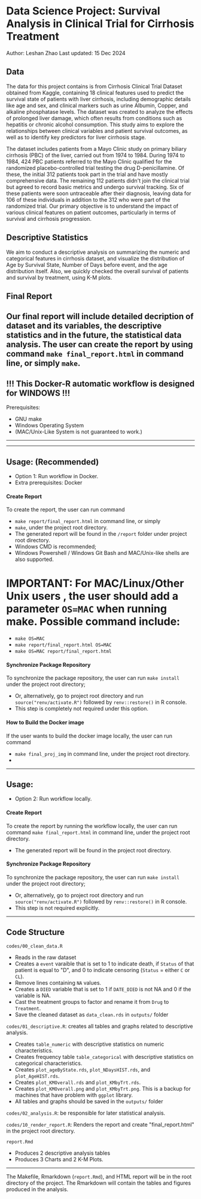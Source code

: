 
# Data Science Project: Survival Analysis in Clinical Trial for Cirrhosis Treatment

Author: Leshan Zhao
Last updated: 15 Dec 2024

## Data
The data for this project contains is from Cirrhosis Clinical Trial Dataset obtained from Kaggle, containing 18 clinical features used to predict the survival state of patients with liver cirrhosis, including demographic details like age and sex, and clinical markers such as urine Albumin, Copper, and alkaline phosphatase levels. The dataset was created to analyze the effects of prolonged liver damage, which often results from conditions such as hepatitis or chronic alcohol consumption. This study aims to explore the relationships between clinical variables and patient survival outcomes, as well as to identify key predictors for liver cirrhosis stage.

The dataset includes patients from a Mayo Clinic study on primary biliary cirrhosis (PBC) of the liver, carried out from 1974 to 1984. During 1974 to 1984, 424 PBC patients referred to the Mayo Clinic qualified for the randomized placebo-controlled trial testing the drug D-penicillamine. Of these, the initial 312 patients took part in the trial and have mostly comprehensive data. The remaining 112 patients didn't join the clinical trial but agreed to record basic metrics and undergo survival tracking. Six of these patients were soon untraceable after their diagnosis, leaving data for 106 of these individuals in addition to the 312 who were part of the randomized trial.
Our primary objective is to understand the impact of various clinical features on patient outcomes, particularly in terms of survival and cirrhosis progression.


## Descriptive Statistics
We aim to conduct a descriptive analysis on summarizing the numeric and categorical features in cirrhosis dataset, and visualize the distribution of Age by Survival State, Number of Days before event, and the age distribution itself. Also, we quickly checked the overall survival of patients and survival by treatment, using K-M plots.

## Final Report
Our final report will include detailed decription of dataset and its variables, the descriptive statistics and in the future, the statistical data analysis. The user can create the report by using command `make final_report.html` in command line, or simply `make`.
------------------------------------------------------------------------
!!! This Docker-R automatic workflow is designed for WINDOWS !!!
------------------------------------------------------------------------
Prerequisites: 
- GNU make
- Windows Operating System
- (MAC/Unix-Like System is not guaranteed to work.)
------------------------------------------------------------------------
------------------------------------------------------------------------
## Usage: (Recommended) 
- Option 1: Run workflow in Docker. 
- Extra prerequisites: Docker

#### Create Report
To create the report, the user can run command 
- `make report/final_report.html` in command line, or simply
- `make`, under the project root directory.
- The generated report will be found in the `/report` folder under  project root directory.
- Windows CMD is recommended; 
- Windows Powershell / Windows Git Bash and MAC/Unix-like shells are also supported.

# IMPORTANT: For MAC/Linux/Other Unix users , the user should add a parameter `OS=MAC` when running make. Possible command include:
- `make OS=MAC`
- `make report/final_report.html OS=MAC`
- `make OS=MAC report/final_report.html`


#### Synchronize Package Repository
To synchronize the package repository, the user can run `make install` under the project root directory; 
- Or, alternatively, go to project root directory and run `source("renv/activate.R")` followed by `renv::restore()` in R console.
- This step is completely not required under this option.

####  How to Build the Docker image
If the user wants to build the docker image locally, the user can run command 
- `make final_proj_img` in command line, under the project root directory.
- 
------------------------------------------------------------------------

## Usage: 
- Option 2: Run workflow locally.

#### Create Report
To create the report by running the workflow locally, the user can run command `make final_report.html` in command line, under the project root directory.
- The generated report will be found in the project root directory.

#### Synchronize Package Repository
To synchronize the package repository, the user can run `make install` under the project root directory; 
- Or, alternatively, go to project root directory and run `source("renv/activate.R")` followed by `renv::restore()` in R console.
- This step is not required explicitly.


------------------------------------------------------------------------

## Code Structure

`codes/00_clean_data.R`

  - Reads in the raw dataset
  - Creates a `event` varaible that is set to 1 to indicate death, if `Status` of that patient is equal to "D", and 0 to indicate censoring (`Status` = either `C` or `CL`).
  - Remove lines containing `NA` values.
  - Creates a `DIED` variable that is set to 1 if ```DATE_DIED``` is not NA and 0 if the variable is NA.
  - Cast the treatment groups to factor and rename it from `Drug` to `Treatment`.
  - Save the cleaned dataset as `data_clean.rds` in `outputs/` folder

`codes/01_descriptive.R`: creates all tables and graphs related to descriptive analysis.

  - Creates `table_numeric` with descriptive statistics on numeric characteristics.
  - Creates frequency table `table_categorical` with descriptive statistics on categorical characteristics.
  - Creates `plot_ageByState.rds`, `plot_NDaysHIST.rds`, and `plot_AgeHIST.rds`.
  - Creates `plot_KMOverall.rds` and `plot_KMbyTrt.rds`.
  - Creates `plot_KMOverall.png` and `plot_KMbyTrt.png`. This is a backup for machines that have problem with `ggplot` library.
  - All tables and graphs should be saved in the `outputs/` folder

`codes/02_analysis.R`: be responsible for later statistical analysis.

`codes/10_render_report.R`: Renders the report and create "final_report.html" in the project root directory.

`report.Rmd`

  - Produces 2 descriptive analysis tables
  - Produces 3 Charts and 2 K-M Plots.

------------------------------------------------------------------------

 
The Makefile, Rmarkdown (`report.Rmd`), and HTML report will be in the root directory of the project. The Rmarkdown will contain the tables and figures produced in the analysis.




